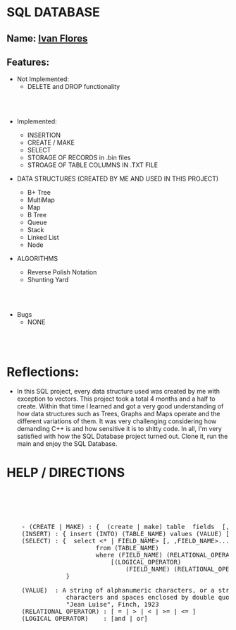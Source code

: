 
# SQL DATABASE

## Name: <ins> Ivan Flores </ins>

## Features:

- Not Implemented:
  - DELETE and DROP functionality
  

<br><br>

- Implemented:
  - INSERTION
  - CREATE / MAKE
  - SELECT
  - STORAGE OF RECORDS in .bin files
  - STROAGE OF TABLE COLUMNS IN .TXT FILE

- DATA STRUCTURES (CREATED BY ME AND USED IN THIS PROJECT)
  - B+ Tree
  - MultiMap
  - Map
  - B Tree
  - Queue
  - Stack
  - Linked List
  - Node

- ALGORITHMS
  - Reverse Polish Notation
  - Shunting Yard


<br><br>

- Bugs
  - NONE

<br><br>

# Reflections:

- In this SQL project, every data structure used was created by me with exception to vectors. This project took a total 4 months and a half to create. Within that time I learned and got a very good understanding of how data structures such as Trees, Graphs and Maps operate and the different variations of them. It was very challenging considering how demanding C++ is and how sensitive it is to shitty code. In all, I'm very satisfied with how the SQL Database project turned out. Clone it, run the main and enjoy the SQL Database.

# HELP / DIRECTIONS
<pre>
<br/><br/><br/><br/>
	- (CREATE | MAKE) : {  (create | make) table <TABLE_NAME> fields <FIELD_NAME> [, <FIELD_NAME>...]  }
	(INSERT) : { insert (INTO) (TABLE_NAME) values (VALUE) [, (VALUE)...]      }
	(SELECT) : {  select <* | FIELD_NAME> [, ,FIELD_NAME>...]
						from (TABLE_NAME)
						where (FIELD_NAME) (RELATIONAL_OPERATOR) (VALUE)
							[(LOGICAL_OPERATOR)
								(FIELD_NAME) (RELATIONAL_OPERATOR) (VALUE)...]
				}
	
	(VALUE)  : A string of alphanumeric characters, or a string of alphanumeric
	 			characters and spaces enclosed by double quotation marks:
	 			"Jean Luise", Finch, 1923
	(RELATIONAL OPERATOR) : [ = | > | < | >= | <= ]
	(LOGICAL OPERATOR)    : [and | or]
	</pre>

